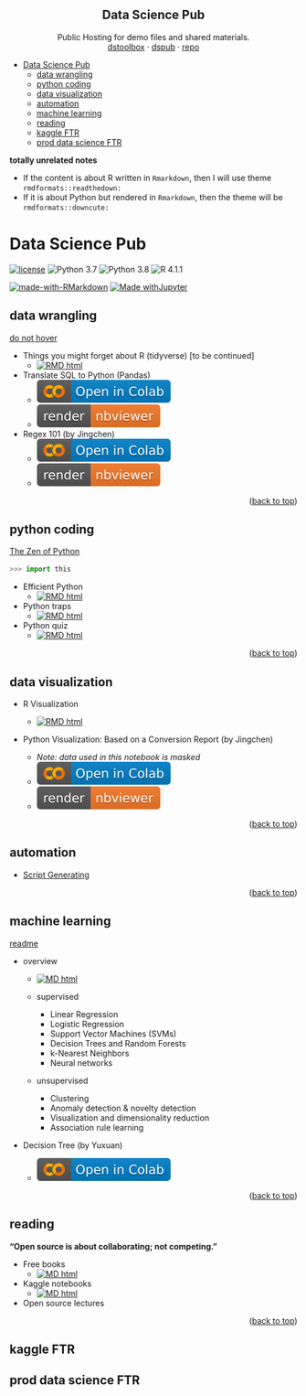 <a name="readme-top"></a>

<!-- Public Hosting for demo files and shared materials. -->

<!-- [dstoolbox](https://wq1701.github.io/dstoolbox/) | [dspub](https://wq1701.github.io/dspub/) | [repo](https://github.com/wq1701/dspub) -->


<div align="center">
  <h2 align="center">Data Science Pub</h2>

  <p align="center">
	Public Hosting for demo files and shared materials.
	<br />
	<a href="https://wq1701.github.io/dstoolbox/">dstoolbox</a>
	·
	<a href="https://wq1701.github.io/dspub/">dspub</a>
	·
	<a href="https://github.com/wq1701/dspub">repo</a>
  </p>
</div>

- [Data Science Pub](#data-science-pub)
	- [data wrangling](#data-wrangling)
	- [python coding](#python-coding)
	- [data visualization](#data-visualization)
	- [automation](#automation)
	- [machine learning](#machine-learning)
	- [reading](#reading)
	- [kaggle FTR](#kaggle-ftr)
	- [prod data science FTR](#prod-data-science-ftr)


**totally unrelated notes**

- If the content is about R written in `Rmarkdown`, then I will use theme `rmdformats::readthedown:`
- If it is about Python but rendered in `Rmarkdown`, then the theme will be `rmdformats::downcute:`

# Data Science Pub

[![license](https://img.shields.io/github/license/mashape/apistatus.svg)](https://github.com/wq1701/dspub/blob/main/LICENSE)
![Python 3.7](https://img.shields.io/badge/python-3.7-%233776AB.svg)
![Python 3.8](https://img.shields.io/badge/python-3.8-%233776AB.svg)
![R 4.1.1](https://img.shields.io/badge/R-4.1.1-%2375AADB.svg)

[![made-with-RMarkdown](https://img.shields.io/badge/Made%20with-RMarkdown-%2375AADB?style=flat&logo=Rstudio)](https://rmarkdown.rstudio.com/)
[![Made withJupyter](https://img.shields.io/badge/Made%20with-Jupyter-%23F37626?style=flat&logo=Jupyter)](https://jupyter.org/try)

<!-- https://shields.io/ -->
<!-- https://simpleicons.org/?q=rstudio -->
<!-- https://simpleicons.org/?q=py -->

## data wrangling


[do not hover](a "In terms of data cleaning and visualization, R is better than Python. Bite me.")


- Things you might forget about R (tidyverse) [to be continued]
    <!-- - View [[R Markdown](https://wq1701.github.io/dspub/data_wrangling/r_tidyverse/cheatsheet.html)] -->
    - <a href="https://wq1701.github.io/dspub/data_wrangling/r_tidyverse/cheatsheet.html"><img src="https://img.shields.io/badge/RMarkdown-HTML-%2375AADB?logo=Rstudio" alt="RMD html"/></a>
- Translate SQL to Python (Pandas)
    <!-- - Run [[Google Colab](https://colab.research.google.com/github/wq1701/dspub/blob/main/data_wrangling/python/py2sql.ipynb)] \| View [[Jupyter Notebook](https://nbviewer.org/github/wq1701/dspub/blob/main/data_wrangling/python/py2sql.ipynb)] -->
    - <a href="https://colab.research.google.com/github/wq1701/dspub/blob/main/data_wrangling/python/py2sql.ipynb"><img src="./warehouse/badge/colab-badge.svg" alt="Open In Colab"/></a>
    - <a href="https://nbviewer.org/github/wq1701/dspub/blob/main/data_wrangling/python/py2sql.ipynb"><img src="./warehouse/badge/nbviewer_badge.svg" alt="Render nbviewer" /></a>
- Regex 101 (by Jingchen)
    <!-- - Run [[Google Colab](https://colab.research.google.com/github/wq1701/dspub/blob/main/data_wrangling/python/regex_101.ipynb)] \| View [[Jupyter Notebook](https://nbviewer.org/github/wq1701/dspub/blob/main/data_wrangling/python/regex_101.ipynb)] -->
    - <a href="https://colab.research.google.com/github/wq1701/dspub/blob/main/data_wrangling/python/regex_101.ipynb"><img src="./warehouse/badge/colab-badge.svg" alt="Open In Colab"/></a>
    - <a href="https://nbviewer.org/github/wq1701/dspub/blob/main/data_wrangling/python/regex_101.ipynb"><img src="./warehouse/badge/nbviewer_badge.svg" alt="Render nbviewer" /></a>

<!-- https://colab.research.google.com/assets/colab-badge.svg -->
<!-- https://raw.githubusercontent.com/jupyter/design/master/logos/Badges/nbviewer_badge.svg -->

<p align="right">(<a href="#readme-top">back to top</a>)</p>

## python coding

[The Zen of Python](https://peps.python.org/pep-0020/)

```python
>>> import this
```

- Efficient Python
    <!-- - [[R Markdown site](https://wq1701.github.io/dspub/python_coding/py_effici.html)] -->
    - <a href="https://wq1701.github.io/dspub/python_coding/py_effici.html"><img src="https://img.shields.io/badge/RMarkdown-HTML-%2375AADB?logo=python" alt="RMD html"/></a>
- Python traps
    <!-- - [[R Markdown site](https://wq1701.github.io/dspub/python_coding/py_traps.html)] -->
    - <a href="https://wq1701.github.io/dspub/python_coding/py_traps.html"><img src="https://img.shields.io/badge/RMarkdown-HTML-%2375AADB?logo=python" alt="RMD html"/></a>
- Python quiz
    <!-- - [[R Markdown site](https://wq1701.github.io/dspub/python_coding/py_guess.html)] -->
    - <a href="https://wq1701.github.io/dspub/python_coding/py_guess.html"><img src="https://img.shields.io/badge/RMarkdown-HTML-%2375AADB?logo=python" alt="RMD html"/></a>

<p align="right">(<a href="#readme-top">back to top</a>)</p>


## data visualization

- R Visualization
    <!-- - [[R Markdown](https://wq1701.github.io/dspub/data_viz/rplots/rviz.html)] -->
    - <a href="https://wq1701.github.io/dspub/data_viz/rplots/rviz.html"><img src="https://img.shields.io/badge/RMarkdown-HTML-%2375AADB?logo=Rstudio" alt="RMD html"/></a>

- Python Visualization: Based on a Conversion Report (by Jingchen)
	- *Note: data used in this notebook is masked*
	- <a href="https://colab.research.google.com/github/wq1701/dspub/blob/main/data_viz/python/Python_Visualization_Application_clean.ipynb"><img src="./warehouse/badge/colab-badge.svg" alt="Open In Colab"/></a>
	- <a href="https://nbviewer.org/github/wq1701/dspub/blob/main/data_viz/python/Python_Visualization_Application_clean.ipynb"><img src="./warehouse/badge/nbviewer_badge.svg" alt="Render nbviewer" /></a>

<p align="right">(<a href="#readme-top">back to top</a>)</p>

## automation

- [Script Generating](https://wq1701.github.io/dspub/automation/)

<p align="right">(<a href="#readme-top">back to top</a>)</p>

## machine learning

[readme](https://wq1701.github.io/dspub/machine-learning/)

- overview
    <!-- - [[Markdown](https://wq1701.github.io/dspub/machine-learning/overview.html)] -->
    - <a href="https://wq1701.github.io/dspub/machine-learning/overview.html"><img src="https://img.shields.io/badge/Made%20with-Markdown-informational?logo=markdown" alt="MD html"/></a>
    
    - supervised
        - Linear Regression
        - Logistic Regression
        - Support Vector Machines (SVMs)
        - Decision Trees and Random Forests
        - k-Nearest Neighbors
        - Neural networks

    - unsupervised
        - Clustering
        - Anomaly detection & novelty detection
        - Visualization and dimensionality reduction
        - Association rule learning

- Decision Tree (by Yuxuan)
    - <a href="https://colab.research.google.com/github/wq1701/dspub/blob/main/machine-learning/decisiontree1227.ipynb"><img src="./warehouse/badge/colab-badge.svg" alt="Open In Colab"/></a>

<p align="right">(<a href="#readme-top">back to top</a>)</p>

## reading

**“Open source is about collaborating; not competing.”**

- Free books
    <!-- - [[Markdown](https://wq1701.github.io/dspub/reading/freebooks.html)] -->
    - <a href="https://wq1701.github.io/dspub/reading/freebooks.html"><img src="https://img.shields.io/badge/Made%20with-Markdown-informational?logo=markdown" alt="MD html"/></a>
- Kaggle notebooks
    <!-- - [[Markdown](https://wq1701.github.io/dspub/reading/kaggle-notebooks.html)] -->
    - <a href="https://wq1701.github.io/dspub/reading/kaggle-notebooks.html"><img src="https://img.shields.io/badge/Made%20with-Markdown-informational?logo=markdown" alt="MD html"/></a>
- Open source lectures

<p align="right">(<a href="#readme-top">back to top</a>)</p>

## kaggle FTR

## prod data science FTR

